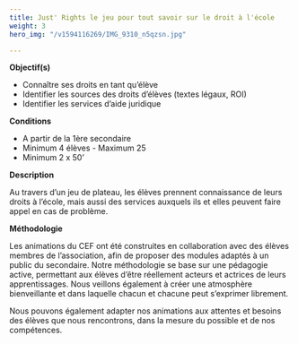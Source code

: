 ```yaml
---
title: Just' Rights le jeu pour tout savoir sur le droit à l'école
weight: 3
hero_img: "/v1594116269/IMG_9310_n5qzsn.jpg"

---
```

**Objectif(s)**

* Connaître ses droits en tant qu’élève
* Identifier les sources des droits d’élèves (textes légaux, ROI)
* Identifier les services d’aide juridique

**Conditions**

* A partir de la 1ère secondaire
* Minimum 4 élèves - Maximum 25
* Minimum 2 x 50’

**Description**

Au travers d’un jeu de plateau, les élèves prennent connaissance de leurs droits à l’école, mais aussi des services auxquels ils et elles peuvent faire appel en cas de problème.

**Méthodologie**

Les animations du CEF ont été construites en collaboration avec des élèves membres de l’association, afin de proposer des modules adaptés à un public du secondaire. Notre méthodologie se base sur une pédagogie active, permettant aux élèves d’être réellement acteurs et actrices de leurs apprentissages. Nous veillons également à créer une atmosphère bienveillante et dans laquelle chacun et chacune peut s’exprimer librement.

Nous pouvons également adapter nos animations aux attentes et besoins des élèves que nous rencontrons, dans la mesure du possible et de nos compétences.